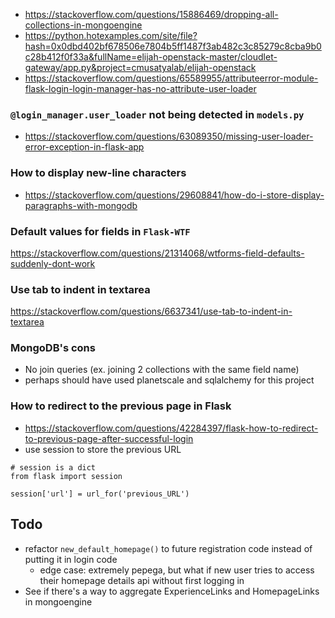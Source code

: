 - https://stackoverflow.com/questions/15886469/dropping-all-collections-in-mongoengine
- https://python.hotexamples.com/site/file?hash=0x0dbd402bf678506e7804b5ff1487f3ab482c3c85279c8cba9b0c28b412f0f33a&fullName=elijah-openstack-master/cloudlet-gateway/app.py&project=cmusatyalab/elijah-openstack
- https://stackoverflow.com/questions/65589955/attributeerror-module-flask-login-login-manager-has-no-attribute-user-loader

### **`@login_manager.user_loader` not being detected in `models.py`**

- https://stackoverflow.com/questions/63089350/missing-user-loader-error-exception-in-flask-app

### **How to display new-line characters**

- https://stackoverflow.com/questions/29608841/how-do-i-store-display-paragraphs-with-mongodb

### **Default values for fields in `Flask-WTF`**

https://stackoverflow.com/questions/21314068/wtforms-field-defaults-suddenly-dont-work

### **Use tab to indent in textarea**

https://stackoverflow.com/questions/6637341/use-tab-to-indent-in-textarea

### **MongoDB's cons**

- No join queries (ex. joining 2 collections with the same field name)
- perhaps should have used planetscale and sqlalchemy for this project

### **How to redirect to the previous page in Flask**

- https://stackoverflow.com/questions/42284397/flask-how-to-redirect-to-previous-page-after-successful-login
- use session to store the previous URL

```
# session is a dict
from flask import session

session['url'] = url_for('previous_URL')
```

## **Todo**

- refactor `new_default_homepage()` to future registration code instead of putting it in login code
  - edge case: extremely pepega, but what if new user tries to access their homepage details api without first logging in
- See if there's a way to aggregate ExperienceLinks and HomepageLinks in mongoengine
